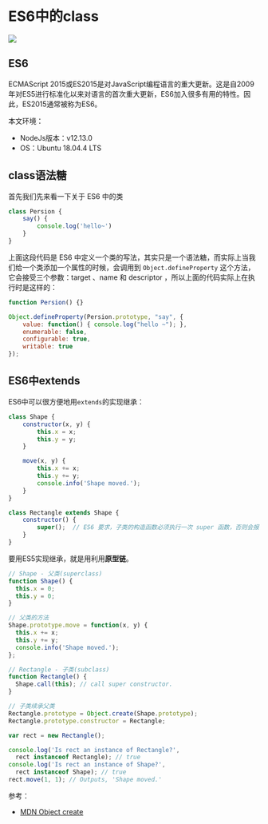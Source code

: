 # ES6中的class

![](https://s1.ax1x.com/2020/08/30/dbt2p6.png)

## ES6
ECMAScript 2015或ES2015是对JavaScript编程语言的重大更新。这是自2009年对ES5进行标准化以来对语言的首次重大更新，ES6加入很多有用的特性。因此，ES2015通常被称为ES6。

本文环境：
* NodeJs版本：v12.13.0
* OS：Ubuntu 18.04.4 LTS

<!-- more -->


## class语法糖


首先我们先来看一下关于 ES6 中的类
```JavaScript
class Persion {
    say() {
        console.log('hello~')
    }
}
```
上面这段代码是 ES6 中定义一个类的写法，其实只是一个语法糖，而实际上当我们给一个类添加一个属性的时候，会调用到 `Object.defineProperty` 这个方法，它会接受三个参数：target 、name 和 descriptor ，所以上面的代码实际上在执行时是这样的：
```JavaScript
function Persion() {}

Object.defineProperty(Persion.prototype, "say", {
    value: function() { console.log("hello ~"); },
    enumerable: false,
    configurable: true,
    writable: true
});
```

## ES6中extends
ES6中可以很方便地用`extends`的实现继承：
```JavaScript
class Shape {
    constructor(x, y) {
        this.x = x;
        this.y = y;
    }

    move(x, y) {
        this.x += x;
        this.y += y;
        console.info('Shape moved.');
    }
}

class Rectangle extends Shape {
    constructor() {
        super();  // ES6 要求，子类的构造函数必须执行一次 super 函数，否则会报错。
    }
}
```
要用ES5实现继承，就是用利用**原型链**。
```JavaScript
// Shape - 父类(superclass)
function Shape() {
  this.x = 0;
  this.y = 0;
}

// 父类的方法
Shape.prototype.move = function(x, y) {
  this.x += x;
  this.y += y;
  console.info('Shape moved.');
};

// Rectangle - 子类(subclass)
function Rectangle() {
  Shape.call(this); // call super constructor.
}

// 子类续承父类
Rectangle.prototype = Object.create(Shape.prototype);
Rectangle.prototype.constructor = Rectangle;

var rect = new Rectangle();

console.log('Is rect an instance of Rectangle?',
  rect instanceof Rectangle); // true
console.log('Is rect an instance of Shape?',
  rect instanceof Shape); // true
rect.move(1, 1); // Outputs, 'Shape moved.'
```









参考：
* [MDN Object create](https://developer.mozilla.org/zh-CN/docs/Web/JavaScript/Reference/Global_Objects/Object/create)
